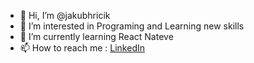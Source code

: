 - 👋 Hi, I’m @jakubhricik
- 👀 I’m interested in Programing and Learning new skills
- 🌱 I’m currently learning React Nateve
- 📫 How to reach me : [LinkedIn](linkedin.com/in/jakub-hricik-b17a26179)
